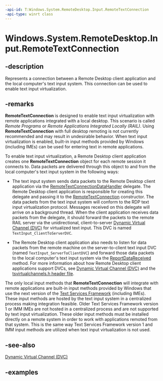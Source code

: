 ```yaml
---
-api-id: T:Windows.System.RemoteDesktop.Input.RemoteTextConnection
-api-type: winrt class
---
```


# Windows.System.RemoteDesktop.Input.RemoteTextConnection

<!--
public sealed class RemoteTextConnection : System.IDisposable
-->

## -description

Represents a connection between a Remote Desktop client application and the local computer's text input system. This connection can be used to enable text input virtualization.

## -remarks

**RemoteTextConnection** is designed to enable text input virtualization with remote applications integrated with a local desktop. This scenario is called *Remote Programs* or *Remote Applications Integrated Locally (RAIL)*. Using **RemoteTextConnection** with full desktop remoting is not currently recommended and may result in undesirable behavior. When text input virtualization is enabled, built-in input methods provided by Windows (including IMEs) can be used for entering text in remote applications.

To enable text input virtualization, a Remote Desktop client application creates one **RemoteTextConnection** object for each remote session it connects to. Data packets are delivered through this object to and from the local computer's text input system in the following ways:

- The text input system sends data packets to the Remote Desktop client application via the [RemoteTextConnectionDataHandler](remotetextconnectiondatahandler.md) delegate. The Remote Desktop client application is responsible for creating this delegate and passing it to the [RemoteTextConnection](remotetextconnection_remotetextconnection_1474280690.md) constructor. The data packets from the text input system will conform to the RDP text input virtualization protocol. Messages received on this delegate will arrive on a background thread. When the client application receives data packets from the delegate, it should forward the packets to the remote RAIL server via the unidirectional, client-to-server [Dynamic Virtual Channel (DVC)](/windows/win32/termserv/dynamic-virtual-channels) for virtualized text input. This DVC is named `TextInput_ClientToServerDVC`.

- The Remote Desktop client application also needs to listen for data packets from the remote machine on the server-to-client text input DVC (named `TextInput_ServerToClientDVC`) and forward those data packets to the local computer's text input system via the [ReportDataReceived](remotetextconnection_reportdatareceived_1719701080.md) method. For more information about how Remote Desktop client applications support DVCs, see [Dynamic Virtual Channel (DVC)](/windows/win32/termserv/dynamic-virtual-channels) and the [tsvirtualchannels.h header file](/windows/win32/api/tsvirtualchannels/).

The only local input methods that **RemoteTextConnection** will integrate with remote applications are built-in input methods provided by Windows that use the next version of the [Text Services Framework](/windows/win32/tsf/text-services-framework) (including IMEs). These input methods are hosted by the text input system in a centralized process making integration feasible. Older Text Services Framework version 1 or IMM IMEs are not hosted in a centralized process and are not supported by text input virtualization. These older input methods must be installed directly on a remote system in order to work with applications remoted from that system. This is the same way Text Services Framework version 1 and IMM input methods are utilized when text input virtualization is not used.

## -see-also

[Dynamic Virtual Channel (DVC)](/windows/win32/termserv/dynamic-virtual-channels)

## -examples


